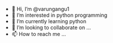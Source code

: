- 👋 Hi, I’m @varungangu1
- 👀 I’m interested in python programming
- 🌱 I’m currently learning python
- 💞️ I’m looking to collaborate on ...
- 📫 How to reach me ...

<!---
varungangu1/varungangu1 is a ✨ special ✨ repository because its `README.md` (this file) appears on your GitHub profile.
You can click the Preview link to take a look at your changes.
--->
